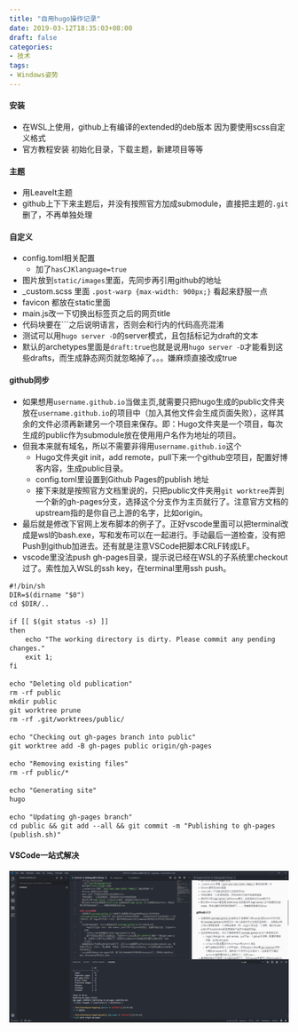 ```yaml
---
title: "自用hugo操作记录"
date: 2019-03-12T18:35:03+08:00
draft: false
categories:
- 技术
tags:
- Windows姿势
---
```

#### 安装
- 在WSL上使用，github上有编译的extended的deb版本 因为要使用scss自定义格式
- 官方教程安装 初始化目录，下载主题，新建项目等等

#### 主题
- 用LeaveIt主题
- github上下下来主题后，并没有按照官方加成submodule，直接把主题的`.git`删了，不再单独处理

#### 自定义
- config.toml相关配置
  - 加了`hasCJKlanguage=true`
- 图片放到`static/images`里面，先同步再引用github的地址
- _custom.scss 里面 `.post-warp {max-width: 900px;}` 看起来舒服一点
- favicon 都放在static里面
- main.js改一下切换出标签页之后的网页title
- 代码块要在```之后说明语言，否则会和行内的代码高亮混淆
- 测试可以用`hugo server -D`的server模式，且包括标记为draft的文本
- 默认的archetypes里面是`draft:true`也就是说用`hugo server -D`才能看到这些drafts，而生成静态网页就忽略掉了。。。嫌麻烦直接改成true

#### github同步
- 如果想用`username.github.io`当做主页,就需要只把hugo生成的public文件夹放在`username.github.io`的项目中（加入其他文件会生成页面失败），这样其余的文件必须再新建另一个项目来保存。即：Hugo文件夹是一个项目，每次生成的public作为submodule放在使用用户名作为地址的项目。
- 但我本来就有域名，所以不需要非得用`username.github.io`这个
    - Hugo文件夹git init，add remote，pull下来一个github空项目，配置好博客内容，生成public目录。
    - config.toml里设置到Github Pages的publish 地址
    - 接下来就是按照官方文档里说的，只把public文件夹用`git worktree`弄到一个新的gh-pages分支，选择这个分支作为主页就行了。注意官方文档的upstream指的是你自己上游的名字，比如origin。
- 最后就是修改下官网上发布脚本的例子了。正好vscode里面可以把terminal改成是wsl的bash.exe，写和发布可以在一起进行。手动最后一道检查，没有把Push到github加进去。还有就是注意VSCode把脚本CRLF转成LF。
- vscode里没法push gh-pages目录，提示说已经在WSL的子系统里checkout过了。索性加入WSL的ssh key，在terminal里用ssh push。

```shell
#!/bin/sh
DIR=$(dirname "$0")
cd $DIR/..

if [[ $(git status -s) ]]
then
    echo "The working directory is dirty. Please commit any pending changes."
    exit 1;
fi

echo "Deleting old publication"
rm -rf public
mkdir public
git worktree prune
rm -rf .git/worktrees/public/

echo "Checking out gh-pages branch into public"
git worktree add -B gh-pages public origin/gh-pages

echo "Removing existing files"
rm -rf public/*

echo "Generating site"
hugo

echo "Updating gh-pages branch"
cd public && git add --all && git commit -m "Publishing to gh-pages (publish.sh)"
```
#### VSCode一站式解决
![image](../../static/images/blog_images/2019-03-12-自用hugo操作记录-01.png)